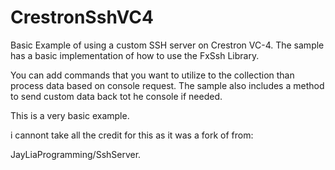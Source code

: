 # CrestronSshVC4

Basic Example of using a custom SSH server on Crestron VC-4.
The sample has a basic implementation of how to use the FxSsh Library.

You can add commands that you want to utilize to the collection than process data based on console request.
The sample also includes a method to send custom data back tot he console if needed.

This is a very basic example.

i cannont take all the credit for this as it was a fork of from:

JayLiaProgramming/SshServer.

